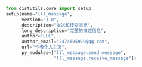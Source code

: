 
<BlogInfo title="3.setup" author="白日梦想猿" pv=0 read_times=0 pre_cost_time=0分15秒 category="_message" tag_list="['_message']" create_time="2020.03.18 15:52:12" update_time="2020.03.18 15:57:09" />

```python
from distutils.core import setup
setup(name="lll_message",
      version="1.0",
      description="发送和接受消息",
      long_description="完整的描述信息",
      author="LLL",
      author_email="2474605919@qq.com",
      url="作者个人主页",
      py_modules=["lll_message.send_message",
                  "lll_message.receive_message"])

```
